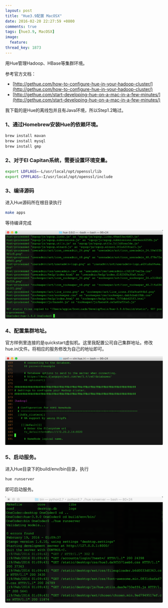 ```yaml
---
layout: post
title: "Hue3.9配置 MacOSX"
date: 2016-02-20 22:27:59 +0800
comments: true
tags: [hue3.9, MacOSX]
image:
  feature: 
thread_key: 1873
---
```

用Hue管理Hadoop、HBase等集群环境。

参考官方文档：

* [http://gethue.com/how-to-configure-hue-in-your-hadoop-cluster/](http://gethue.com/how-to-configure-hue-in-your-hadoop-cluster/)
* [http://gethue.com/start-developing-hue-on-a-mac-in-a-few-minutes/](http://gethue.com/start-developing-hue-on-a-mac-in-a-few-minutes/)

我下载的是Hue的离线包并且有Java环境，所以Step1.2略过。

### 1、通过Homebrew安装Hue的依赖环境。
```sh
brew install mavan
brew install mysql
brew install gmp
```

### 2、对于EI Capitan系统，需要设置环境变量。
```sh
export LDFLAGS=-L/usr/local/opt/openssl/lib 
export CPPFLAGS=-I/usr/local/opt/openssl/include
```

### 3、编译源码
进入Hue源码所在根目录执行

```sh
make apps
```

等待编译完成

![](/images/post/make-hue.png)

### 4、配置集群地址。
官方样例里连接的是quickstart虚拟机。这里我配置公司自己集群地址。修改hue.ini文件。将相应的服务修改为自己的地址即可。

![](/images/post/config-hue.png)

### 5、启动服务。
进入Hue目录下的build/env/bin目录，执行

```bash
hue runserver
```
即可启动服务。

![](/images/post/run-hue.png)